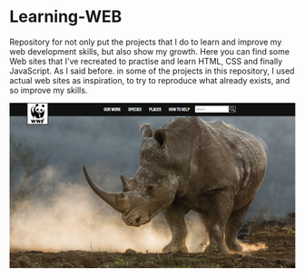 # Learning-WEB

Repository for not only put the projects that I do to learn and improve my web development skills, but also show my growth. 
Here you can find some Web sites that I've recreated to practise and learn HTML, CSS and finally JavaScript. As I said before. in some of the projects in this repository, I used actual web sites as inspiration, to try to reproduce what already exists, and so improve my skills.

![Learning_WEB](img_wwf.png)
